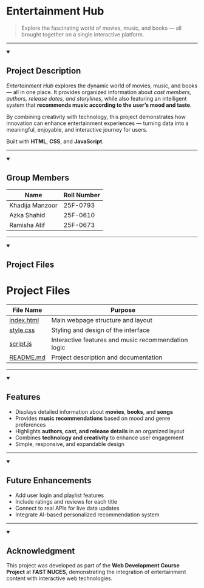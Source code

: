 # Entertainment Hub

> Explore the fascinating world of movies, music, and books — all brought together on a single interactive platform.

---

<details open>
<summary><h2> Project Description</h2></summary>

*Entertainment Hub* explores the dynamic world of movies, music, and books — all in one place.
It provides organized information about *cast members, authors, release dates, and storylines*, while also featuring an intelligent system that **recommends music according to the user’s mood and taste**.

By combining creativity with technology, this project demonstrates how innovation can enhance entertainment experiences — turning data into a meaningful, enjoyable, and interactive journey for users.

Built with **HTML**, **CSS**, and **JavaScript**.

</details>

---

<details open>
<summary><h2> Group Members</h2></summary>

| **Name**        | **Roll Number** |
| --------------- | --------------- |
| Khadija Manzoor | 25F-0793        |
| Azka Shahid     | 25F-0610        |
| Ramisha Atif    | 25F-0673        |

</details>

---

<details open>
<summary><h2> Project Files</h2></summary>

# Project Files   

| **File Name** | **Purpose** |
|----------------|-------------|
| [index.html](index.html) | Main webpage structure and layout |
| [style.css](style.css) | Styling and design of the interface |
| [script.js](script.js) | Interactive features and music recommendation logic |
| [README.md](README.md) | Project description and documentation |

</details>

---

<details open>
<summary><h2> Features</h2></summary>

* Displays detailed information about **movies**, **books**, and **songs**
* Provides **music recommendations** based on mood and genre preferences
* Highlights **authors, cast, and release details** in an organized layout
* Combines **technology and creativity** to enhance user engagement
* Simple, responsive, and expandable design

</details>

---

<details open>
<summary><h2> Future Enhancements</h2></summary>

* Add user login and playlist features
* Include ratings and reviews for each title
* Connect to real APIs for live data updates
* Integrate AI-based personalized recommendation system

</details>

---

<details open>
<summary><h2> Acknowledgment</h2></summary>

This project was developed as part of the **Web Development Course Project** at **FAST NUCES**, demonstrating the integration of entertainment content with interactive web technologies.

</details>
